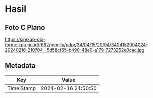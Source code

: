 # Hasil

## Foto C Plano

https://sirekap-obj-formc.kpu.go.id/f662/pemilu/pdpr/34/04/15/20/04/3404152004024-20240216-210704--5d58cf55-b490-48e0-a179-7273252e0cac.jpg


## Metadata

| Key        | Value               |
| ---------- | ------------------- |
| Time Stamp | 2024-02-16 21:50:50 |



